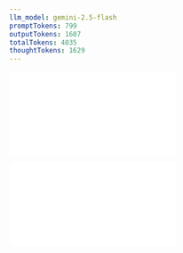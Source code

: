 ```yaml
---
llm_model: gemini-2.5-flash
promptTokens: 799
outputTokens: 1607
totalTokens: 4035
thoughtTokens: 1629
---
```


![@](steps/concept.1745f652.md)

![@](steps/response.ab61c369.md)